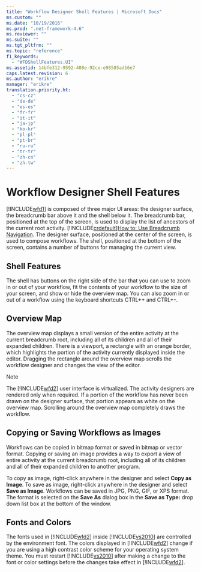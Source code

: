 ```yaml
---
title: "Workflow Designer Shell Features | Microsoft Docs"
ms.custom: ""
ms.date: "10/19/2016"
ms.prod: ".net-framework-4.6"
ms.reviewer: ""
ms.suite: ""
ms.tgt_pltfrm: ""
ms.topic: "reference"
f1_keywords: 
  - "WFDShellFeatures.UI"
ms.assetid: 14bfe312-9592-408e-92ce-e98585ad16e7
caps.latest.revision: 6
ms.author: "erikre"
manager: "erikre"
translation.priority.ht: 
  - "cs-cz"
  - "de-de"
  - "es-es"
  - "fr-fr"
  - "it-it"
  - "ja-jp"
  - "ko-kr"
  - "pl-pl"
  - "pt-br"
  - "ru-ru"
  - "tr-tr"
  - "zh-cn"
  - "zh-tw"
---
```

# Workflow Designer Shell Features
[!INCLUDE[wfd1](../workflow-designer/includes/wfd1_md.md)] is composed of three major UI areas: the designer surface, the breadcrumb bar above it and the shell below it. The breadcrumb bar, positioned at the top of the screen, is used to display the list of ancestors of the current root activity. [!INCLUDE[crdefault](../test/includes/crdefault_md.md)][How to: Use Breadcrumb Navigation](../workflow-designer/how-to-use-breadcrumb-navigation.md). The designer surface, positioned at the center of the screen, is used to compose workflows. The shell, positioned at the bottom of the screen, contains a number of buttons for managing the current view.  
  
## Shell Features  
 The shell has buttons on the right side of the bar that you can use to zoom in or out of your workflow, fit the contents of your workflow to the size of your screen, and show or hide the overview map. You can also zoom in or out of a workflow using the keyboard shortcuts CTRL++ and CTRL+-.  
  
## Overview Map  
 The overview map displays a small version of the entire activity at the current breadcrumb root, including all of its children and all of their expanded children. There is a viewport, a rectangle with an orange border, which highlights the portion of the activity currently displayed inside the editor. Dragging the rectangle around the overview map scrolls the workflow designer and changes the view of the editor.  
  
> [!NOTE]
>  The [!INCLUDE[wfd2](../workflow-designer/includes/wfd2_md.md)] user interface is virtualized. The activity designers are rendered only when required. If a portion of the workflow has never been drawn on the designer surface, that portion appears as white on the overview map. Scrolling around the overview map completely draws the workflow.  
  
## Copying or Saving Workflows as Images  
 Workflows can be copied in bitmap format or saved in bitmap or vector format. Copying or saving an image provides a way to export a view of entire activity at the current breadcrumb root, including all of its children and all of their expanded children to another program.  
  
 To copy as image, right-click anywhere in the designer and select **Copy as Image**. To save as image, right-click anywhere in the designer and select **Save as Image**. Workflows can be saved in JPG, PNG, GIF, or XPS format. The format is selected on the **Save As** dialog box in the **Save as Type:** drop down list box at the bottom of the window.  
  
## Fonts and Colors  
 The fonts used in [!INCLUDE[wfd2](../workflow-designer/includes/wfd2_md.md)] inside [!INCLUDE[vs2010](../misc/includes/vs2010_md.md)] are controlled by the environment font. The colors displayed in [!INCLUDE[wfd2](../workflow-designer/includes/wfd2_md.md)] change if you are using a high contrast color scheme for your operating system theme. You must restart [!INCLUDE[vs2010](../misc/includes/vs2010_md.md)] after making a change to the font or color settings before the changes take effect in [!INCLUDE[wfd2](../workflow-designer/includes/wfd2_md.md)].